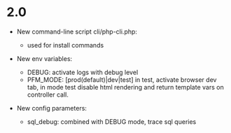 # 2.0

* New command-line script cli/php-cli.php:
  * used for install commands

* New env variables:
  * DEBUG: activate logs with debug level
  * PFM_MODE: [prod(default)|dev|test] in test, activate browser dev tab,
    in mode test disable html rendering and return template vars on controller call.

* New config parameters:
  * sql_debug: combined with DEBUG mode, trace sql queries
